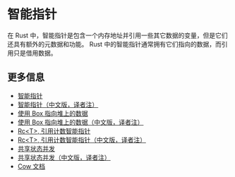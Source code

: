 # 智能指针
在 Rust 中，智能指针是包含一个内存地址并引用一些其它数据的变量，但是它们还具有额外的元数据和功能。
Rust 中的智能指针通常拥有它们指向的数据，而引用只是借用数据。

## 更多信息

- [智能指针](https://doc.rust-lang.org/book/ch15-00-smart-pointers.html)
- [智能指针（中文版，译者注）](https://rustwiki.org/zh-CN/book/ch15-00-smart-pointers.html)
- [使用 Box 指向堆上的数据](https://doc.rust-lang.org/book/ch15-01-box.html)
- [使用 Box 指向堆上的数据（中文版，译者注）](https://rustwiki.org/zh-CN/book/ch15-01-box.html)
- [Rc\<T\>, 引用计数智能指针](https://doc.rust-lang.org/book/ch15-04-rc.html)
- [Rc\<T\>, 引用计数智能指针（中文版，译者注）](https://rustwiki.org/zh-CN/book/ch15-04-rc.html)
- [共享状态并发](https://doc.rust-lang.org/book/ch16-03-shared-state.html)
- [共享状态并发（中文版，译者注）](https://rustwiki.org/zh-CN/book/ch16-03-shared-state.html)
- [Cow 文档](https://doc.rust-lang.org/std/borrow/enum.Cow.html)
